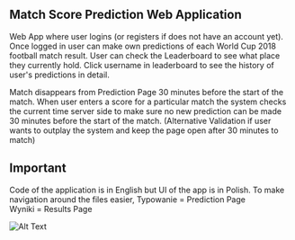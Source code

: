## Match Score Prediction Web Application

Web App where user logins (or registers if does not have an account yet). Once logged in user can make own predictions of each World Cup 2018 football match result.
User can check the Leaderboard to see what place they currently hold. Click username in leaderboard to see the history of user's predictions in detail.

Match disappears from Prediction Page 30 minutes before the start of the match.
When user enters a score for a particular match the system checks the current time server side to make sure no new prediction can be made 30 minutes before the start of the match. (Alternative Validation if user wants to outplay the system and keep the page open after 30 minutes to match)

## Important
Code of the application is in English but UI of the app is in Polish.
To make navigation around the files easier,
Typowanie = Prediction Page  
Wyniki = Results Page

![Alt Text](https://media.giphy.com/media/69zP0KxUMSWodSZHRV/giphy.gif)
